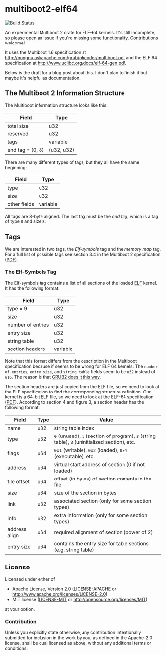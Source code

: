 # multiboot2-elf64
[![Build Status](https://travis-ci.org/phil-opp/multiboot2-elf64.svg?branch=master)](https://travis-ci.org/phil-opp/multiboot2-elf64)

An experimental Multiboot 2 crate for ELF-64 kernels. It's still incomplete, so please open an issue if you're missing some functionality. Contributions welcome!

It uses the Multiboot 1.6 specification at http://nongnu.askapache.com/grub/phcoder/multiboot.pdf and the ELF 64 specification at http://www.uclibc.org/docs/elf-64-gen.pdf.

Below is the draft for a blog post about this. I don't plan to finish it but maybe it's helpful as documentation.

## The Multiboot 2 Information Structure
The Multiboot information structure looks like this:

Field            | Type
---------------- | -----------
total size       | u32
reserved         | u32
tags             | variable
end tag = (0, 8) | (u32, u32)

There are many different types of tags, but they all have the same beginning:

Field         | Type
------------- | -----------------
type          | u32
size          | u32
other fields  | variable

All tags are 8-byte aligned. The last tag must be the _end tag_, which is a tag of type `0` and size `8`.

## Tags

We are interested in two tags, the _Elf-symbols_ tag and the _memory map_ tag. For a full list of possible tags see section 3.4 in the Multiboot 2 specification ([PDF][Multiboot 2]).

[Multiboot 2]: http://nongnu.askapache.com/grub/phcoder/multiboot.pdf

### The Elf-Symbols Tag
The Elf-symbols tag contains a list of all sections of the loaded [ELF] kernel. It has the following format:

[ELF]: http://www.uclibc.org/docs/elf-64-gen.pdf

Field                       | Type
--------------------------- | -----------------
type = 9                    | u32
size                        | u32
number of entries           | u32
entry size                  | u32
string table                | u32
section headers             | variable

Note that this format differs from the description in the Multiboot specification because if seems to be wrong for ELF 64 kernels: The `number of entries`, `entry size`, and `string table` fields seem to be `u32` instead of `u16`. The reason is that [GRUB2 does it this way](https://github.com/josefbacik/grub2/blob/96695ad84ce9c93f057ba53ae77d04d8561586e9/include/multiboot2.h#L298-L300).

The section headers are just copied from the ELF file, so we need to look at the ELF specification to find the corresponding structure definition. Our kernel is a 64-bit ELF file, so we need to look at the ELF-64 specification ([PDF][ELF specification]). According to section 4 and figure 3, a section header has the following format:

[ELF specification]: http://www.uclibc.org/docs/elf-64-gen.pdf

Field                       | Type             | Value
--------------------------- | ---------------- | -----------
name                        | u32              | string table index
type                        | u32              | `0` (unused), `1` (section of program), `3` (string table), `8` (uninitialized section), etc.
flags                       | u64              | `0x1` (writable), `0x2` (loaded), `0x4` (executable), etc.
address                     | u64              | virtual start address of section (0 if not loaded)
file offset                 | u64              | offset (in bytes) of section contents in the file
size                        | u64              | size of the section in bytes
link                        | u32              | associated section (only for some section types)
info                        | u32              | extra information (only for some section types)
address align               | u64              | required alignment of section (power of 2)
entry size                  | u64              | contains the entry size for table sections (e.g. string table)

## License

Licensed under either of

- Apache License, Version 2.0 ([LICENSE-APACHE](LICENSE-APACHE) or
  http://www.apache.org/licenses/LICENSE-2.0)
- MIT license ([LICENSE-MIT](LICENSE-MIT) or http://opensource.org/licenses/MIT)

at your option.

### Contribution

Unless you explicitly state otherwise, any contribution intentionally submitted for inclusion in the
work by you, as defined in the Apache-2.0 license, shall be dual licensed as above, without any
additional terms or conditions.
